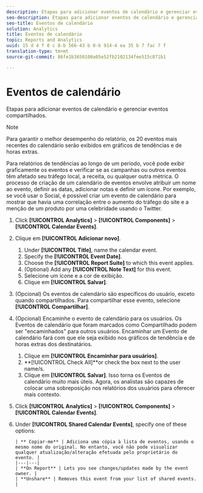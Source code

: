 ```yaml
---
description: Etapas para adicionar eventos de calendário e gerenciar eventos compartilhados.
seo-description: Etapas para adicionar eventos de calendário e gerenciar eventos compartilhados.
seo-title: Eventos de calendário
solution: Analytics
title: Eventos de calendário
topic: Reports and Analytics
uuid: 15 d 4 f 0 c 8-b 566-43 b 0-b 914-4 ea 35 b 7 fac 7 f
translation-type: tm+mt
source-git-commit: 86fe1b3650100a05e52fb2102134fee515c871b1

---
```



# Eventos de calendário

Etapas para adicionar eventos de calendário e gerenciar eventos compartilhados.

>[!NOTE]
>
>Para garantir o melhor desempenho do relatório, os 20 eventos mais recentes do calendário serão exibidos em gráficos de tendências e de horas extras.

Para relatórios de tendências ao longo de um período, você pode exibir graficamente os eventos e verificar se as campanhas ou outros eventos têm afetado seu tráfego local, a receita, ou qualquer outra métrica. O processo de criação de um calendário de eventos envolve atribuir um nome ao evento, definir as datas, adicionar notas e definir um ícone. Por exemplo, se você usar o Social, é possível criar um evento de calendário para mostrar que havia uma correlação entre o aumento do tráfego do site e a menção de um produto por uma celebridade usando o Twitter.

1. Click **[!UICONTROL Analytics]** &gt; **[!UICONTROL Components]** &gt; **[!UICONTROL Calendar Events]**.
1. Clique em **[!UICONTROL Adicionar novo]**.
   1. Under **[!UICONTROL Title]**, name the calendar event.
   1. Specify the **[!UICONTROL Event Date]**.
   1. Choose the **[!UICONTROL Report Suite]** to which this event applies.
   1. (Optional) Add any **[!UICONTROL Note Text]** for this event.
   1. Selecione um ícone e a cor de exibição.
   1. Clique em **[!UICONTROL Salvar]**.
1. (Opcional) Os eventos de calendário são específicos do usuário, exceto quando compartilhados. Para compartilhar esse evento, selecione **[!UICONTROL Compartilhar]**.
1. (Opcional) Encaminhe o evento de calendário para os usuários. Os Eventos de calendário que foram marcados como Compartilhado podem ser "encaminhados" para outros usuários. Encaminhar um Evento de calendário fará com que ele seja exibido nos gráficos de tendência e de horas extras dos destinatários.
   1. Clique em **[!UICONTROL Encaminhar para usuários]**.
   1. **[!UICONTROL Check All]**or check the box next to the user name/s.
   1. Clique em **[!UICONTROL Salvar]**.
   Isso torna os Eventos de calendário muito mais úteis. Agora, os analistas são capazes de colocar uma sobreposição nos relatórios dos usuários para oferecer mais contexto.
1. Click **[!UICONTROL Analytics]** &gt; **[!UICONTROL Components]** &gt; **[!UICONTROL Calendar Events]**.
1. Under **[!UICONTROL Shared Calendar Events]**, specify one of these options:

       | ** Copiar-me** | Adiciona uma cópia à lista de eventos, usando o mesmo nome do original. No entanto, você não pode visualizar qualquer atualização/alteração efetuada pelo proprietário do evento. |
       |---|---|
       | **On Report** | Lets you see changes/updates made by the event owner. |
       | **Unshare** | Removes this event from your list of shared events. |
   
